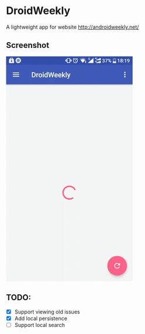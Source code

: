 # DroidWeekly
A lightweight app for website http://androidweekly.net/

## Screenshot
![](/demo.gif)

## TODO:
- [x] Support viewing old issues
- [x] Add local persistence
- [ ] Support local search
